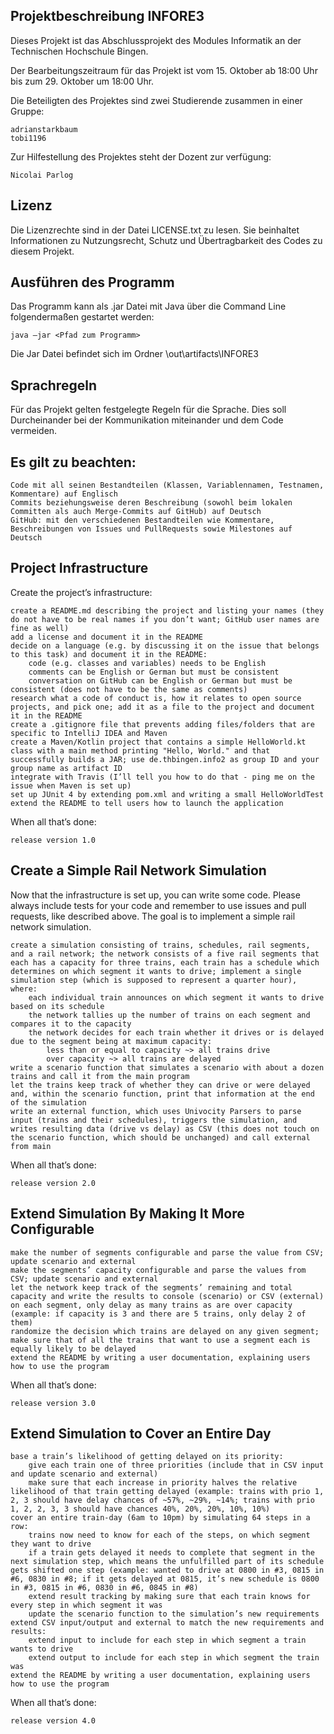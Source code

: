 ##  Projektbeschreibung INFORE3

Dieses Projekt ist das Abschlussprojekt des Modules Informatik an der Technischen Hochschule Bingen. 

Der Bearbeitungszeitraum für das Projekt ist vom 15. Oktober ab 18:00 Uhr bis zum 29. Oktober um 18:00 Uhr.

Die Beteiligten des Projektes sind zwei Studierende zusammen in einer Gruppe:

    adrianstarkbaum
    tobi1196

Zur Hilfestellung des Projektes steht der Dozent zur verfügung:

    Nicolai Parlog

## Lizenz

Die Lizenzrechte sind in der Datei LICENSE.txt zu lesen. Sie beinhaltet Informationen zu Nutzungsrecht, Schutz und Übertragbarkeit des Codes zu diesem Projekt.

## Ausführen des Programm

Das Programm kann als .jar Datei mit Java über die Command Line folgendermaßen gestartet werden:

    java –jar <Pfad zum Programm>

Die Jar Datei befindet sich im Ordner \out\artifacts\INFORE3

## Sprachregeln

Für das Projekt gelten festgelegte Regeln für die Sprache. Dies soll Durcheinander bei der Kommunikation miteinander und dem Code vermeiden.

## Es gilt zu beachten:

    Code mit all seinen Bestandteilen (Klassen, Variablennamen, Testnamen, Kommentare) auf Englisch
    Commits beziehungsweise deren Beschreibung (sowohl beim lokalen Committen als auch Merge-Commits auf GitHub) auf Deutsch
    GitHub: mit den verschiedenen Bestandteilen wie Kommentare, Beschreibungen von Issues und PullRequests sowie Milestones auf Deutsch

## Project Infrastructure

Create the project’s infrastructure:

    create a README.md describing the project and listing your names (they do not have to be real names if you don’t want; GitHub user names are fine as well)
    add a license and document it in the README
    decide on a language (e.g. by discussing it on the issue that belongs to this task) and document it in the README:
        code (e.g. classes and variables) needs to be English
        comments can be English or German but must be consistent
        conversation on GitHub can be English or German but must be consistent (does not have to be the same as comments)
    research what a code of conduct is, how it relates to open source projects, and pick one; add it as a file to the project and document it in the README
    create a .gitignore file that prevents adding files/folders that are specific to IntelliJ IDEA and Maven
    create a Maven/Kotlin project that contains a simple HelloWorld.kt class with a main method printing "Hello, World." and that successfully builds a JAR; use de.thbingen.info2 as group ID and your group name as artifact ID
    integrate with Travis (I’ll tell you how to do that - ping me on the issue when Maven is set up)
    set up JUnit 4 by extending pom.xml and writing a small HelloWorldTest
    extend the README to tell users how to launch the application

When all that’s done:

    release version 1.0

## Create a Simple Rail Network Simulation

Now that the infrastructure is set up, you can write some code. Please always include tests for your code and remember to use issues and pull requests, like described above. The goal is to implement a simple rail network simulation.

    create a simulation consisting of trains, schedules, rail segments, and a rail network; the network consists of a five rail segments that each has a capacity for three trains, each train has a schedule which determines on which segment it wants to drive; implement a single simulation step (which is supposed to represent a quarter hour), where:
        each individual train announces on which segment it wants to drive based on its schedule
        the network tallies up the number of trains on each segment and compares it to the capacity
        the network decides for each train whether it drives or is delayed due to the segment being at maximum capacity:
            less than or equal to capacity ~> all trains drive
            over capacity ~> all trains are delayed
    write a scenario function that simulates a scenario with about a dozen trains and call it from the main program
    let the trains keep track of whether they can drive or were delayed and, within the scenario function, print that information at the end of the simulation
    write an external function, which uses Univocity Parsers to parse input (trains and their schedules), triggers the simulation, and writes resulting data (drive vs delay) as CSV (this does not touch on the scenario function, which should be unchanged) and call external from main

When all that’s done:

    release version 2.0

## Extend Simulation By Making It More Configurable

    make the number of segments configurable and parse the value from CSV; update scenario and external
    make the segments’ capacity configurable and parse the values from CSV; update scenario and external
    let the network keep track of the segments’ remaining and total capacity and write the results to console (scenario) or CSV (external)
    on each segment, only delay as many trains as are over capacity (example: if capacity is 3 and there are 5 trains, only delay 2 of them)
    randomize the decision which trains are delayed on any given segment; make sure that of all the trains that want to use a segment each is equally likely to be delayed
    extend the README by writing a user documentation, explaining users how to use the program

When all that’s done:

    release version 3.0

## Extend Simulation to Cover an Entire Day

    base a train’s likelihood of getting delayed on its priority:
        give each train one of three priorities (include that in CSV input and update scenario and external)
        make sure that each increase in priority halves the relative likelihood of that train getting delayed (example: trains with prio 1, 2, 3 should have delay chances of ~57%, ~29%, ~14%; trains with prio 1, 2, 2, 3, 3 should have chances 40%, 20%, 20%, 10%, 10%)
    cover an entire train-day (6am to 10pm) by simulating 64 steps in a row:
        trains now need to know for each of the steps, on which segment they want to drive
        if a train gets delayed it needs to complete that segment in the next simulation step, which means the unfulfilled part of its schedule gets shifted one step (example: wanted to drive at 0800 in #3, 0815 in #6, 0830 in #8; if it gets delayed at 0815, it’s new schedule is 0800 in #3, 0815 in #6, 0830 in #6, 0845 in #8)
        extend result tracking by making sure that each train knows for every step in which segment it was
        update the scenario function to the simulation’s new requirements
    extend CSV input/output and external to match the new requirements and results:
        extend input to include for each step in which segment a train wants to drive
        extend output to include for each step in which segment the train was
    extend the README by writing a user documentation, explaining users how to use the program

When all that’s done:

    release version 4.0
